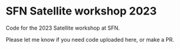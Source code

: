 # SFN Satellite workshop 2023
Code for the 2023 Satellite workshop at SFN.

Please let me know if you need code uploaded here, or make a PR.